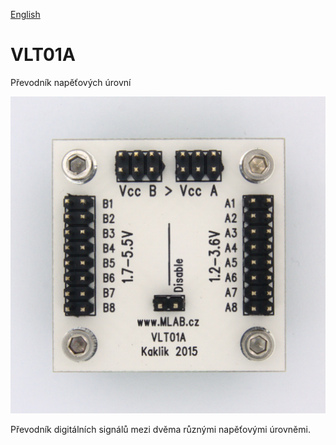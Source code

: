 
[English](./README.md)
<!--- module --->
# VLT01A
<!--- Emodule --->

<!--- subtitle --->Převodník napěťových úrovní<!--- Esubtitle --->

![VLT01A](DOC/SRC/img/VLT01A_Top_Big.jpg)

<!--- description --->Převodník digitálních signálů mezi dvěma různými napěťovými úrovněmi.<!--- Edescription --->
            